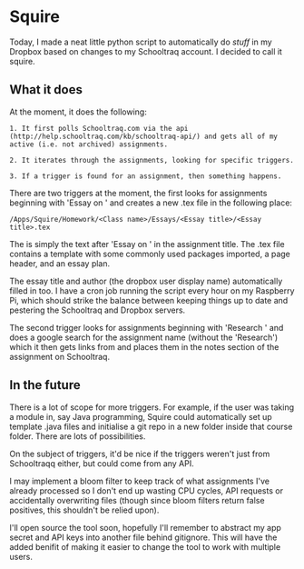 Squire
==========

Today, I made a neat little python script to automatically do *stuff* in my Dropbox based on 
changes to my Schooltraq account. I decided to call it squire.

What it does
----------------

At the moment, it does 
the following:

	1. It first polls Schooltraq.com via the api (http://help.schooltraq.com/kb/schooltraq-api/) and gets all of my active (i.e. not archived) assignments.

	2. It iterates through the assignments, looking for specific triggers.

	3. If a trigger is found for an assignment, then something happens.

There are two triggers at the moment, the first looks for assignments beginning with 'Essay on ' and creates a new .tex file in the following place:

`/Apps/Squire/Homework/<Class name>/Essays/<Essay title>/<Essay title>.tex` 

The <Essay title> is simply the text after 'Essay on ' in the assignment title. The .tex file contains a template with some commonly used packages imported, a page header, and an essay plan.

The essay title and author (the dropbox user display name) automatically filled in too. I have a cron job running the script every hour on my Raspberry Pi, which should strike the balance between keeping things up to date and pestering the Schooltraq and Dropbox servers.

The second trigger looks for assignments beginning with 'Research ' and does a google search for the assignment name (without the 'Research') which it then gets links from and places them in the notes section of the assignment on Schooltraq.

In the future
------------------ 
There is a lot of scope for more triggers. For example, if the user was taking a module in, say Java programming, Squire could automatically set up template .java files and initialise a git repo in a new folder inside that course folder. There are lots of possibilities.

On the subject of triggers, it'd be nice if the triggers weren't just from Schooltraqq either, but could come from any API. 

I may implement a bloom filter to keep track of what assignments I've already processed so I don't end up wasting CPU cycles, API requests or accidentally overwriting files (though since bloom filters return false positives, this shouldn't be relied upon).

I'll open source the tool soon, hopefully I'll remember to abstract my app secret and API keys into another file behind gitignore. This will have the added benifit of making it easier to change the tool to work with multiple users.
